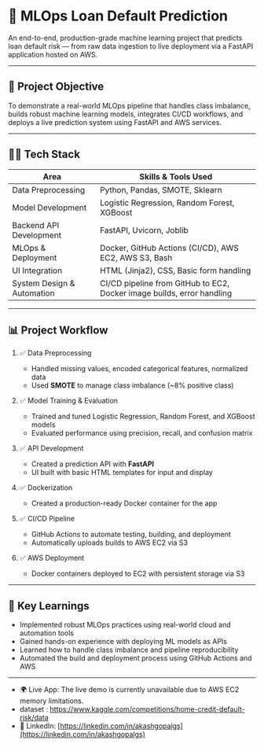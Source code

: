 # 🏦 MLOps Loan Default Prediction

An end-to-end, production-grade machine learning project that predicts loan default risk — from raw data ingestion to live deployment via a FastAPI application hosted on AWS.

---

## 🚀 Project Objective

To demonstrate a real-world MLOps pipeline that handles class imbalance, builds robust machine learning models, integrates CI/CD workflows, and deploys a live prediction system using FastAPI and AWS services.

---
## 👨‍💻 Tech Stack

| Area                        | Skills & Tools Used                                                  |
|----------------------------|-----------------------------------------------------------------------|
| Data Preprocessing         | Python, Pandas, SMOTE, Sklearn                                       |
| Model Development          | Logistic Regression, Random Forest, XGBoost                          |
| Backend API Development    | FastAPI, Uvicorn, Joblib                                             |
| MLOps & Deployment         | Docker, GitHub Actions (CI/CD), AWS EC2, AWS S3, Bash                |
| UI Integration             | HTML (Jinja2), CSS, Basic form handling                              |
| System Design & Automation | CI/CD pipeline from GitHub to EC2, Docker image builds, error handling|

---
## 📊 Project Workflow

1. ✅ Data Preprocessing
   - Handled missing values, encoded categorical features, normalized data
   - Used **SMOTE** to manage class imbalance (~8% positive class)

2. ✅ Model Training & Evaluation
   - Trained and tuned Logistic Regression, Random Forest, and XGBoost models
   - Evaluated performance using precision, recall, and confusion matrix

3. ✅ API Development
   - Created a prediction API with **FastAPI**
   - UI built with basic HTML templates for input and display

4. ✅ Dockerization
   - Created a production-ready Docker container for the app

5. ✅ CI/CD Pipeline
   - GitHub Actions to automate testing, building, and deployment
   - Automatically uploads builds to AWS EC2 via S3

6. ✅ AWS Deployment
   - Docker containers deployed to EC2 with persistent storage via S3

---
## 🧠 Key Learnings

- Implemented robust MLOps practices using real-world cloud and automation tools
- Gained hands-on experience with deploying ML models as APIs
- Learned how to handle class imbalance and pipeline reproducibility
- Automated the build and deployment process using GitHub Actions and AWS

---
- 🌍 Live App: The live demo is currently unavailable due to AWS EC2 memory limitations.
- dataset : https://www.kaggle.com/competitions/home-credit-default-risk/data
- 💼 LinkedIn: [https://linkedin.com/in/akashgopalgs](https://linkedin.com/in/akashgopalgs)
